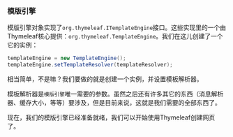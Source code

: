 ### 模版引擎

模版引擎对象实现了`org.thymeleaf.ITemplateEngine`接口。这些实现里的一个由Thymeleaf核心提供：`org.thymeleaf.TemplateEngine`。我们在这儿创建了一个它的实例：
```java
templateEngine = new TemplateEngine();
templateEngine.setTemplateResolver(templateResolver);
```
相当简单，不是嘛？我们要做的就是创建一个实例，并设置模板解析器。

模板解析器是`模版引擎`唯一需要的参数。虽然之后还有许多其它的东西（消息解析器、缓存大小，等等）要涉及，但是目前来说，这就是我们需要的全部东西了。

现在，我们的模版引擎已经准备就绪，我们可以开始使用Thymeleaf创建网页了。